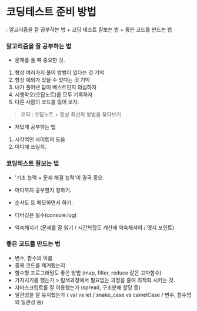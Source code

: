 # 코딩테스트 준비 방법

: 알고리즘을 잘 공부하는 법 + 코딩 테스트 잘보는 법 + 좋은 코드를 만드는 법

### 알고리즘을 잘 공부하는 법

- 문제를 풀 때 중요한 것.

1. 항상 여러가지 풀이 방법이 있다는 것 기억
2. 항상 예외가 있을 수 있다는 것 기억
3. 내가 풀어낸 답이 베스트인지 의심하자
4. 시행착오(오답노트)를 모두 기록하자
5. 다른 사람의 코드를 많이 보자.

> 요약 : 오답노트 + 항상 최선의 방법을 찾아보기

- 재밌게 공부하는 법

1.  시각적인 사이트의 도움
2.  어디에 쓰일지.

### 코딩테스트 잘보는 법

- '기초 능력 + 문제 해결 능력'이 결국 중요.

- 어디까지 공부할지 정하기.
- 순서도 등 메모하면서 하기.
- 디버깅은 필수(console.log)
- 익숙해지기 (문제를 잘 읽기 / 시간복잡도 계산에 익숙해져야 / 엣지 포인트)

### 좋은 코드를 만드는 법

- 변수, 함수의 이름
- 중복 코드를 제거했는지
- 함수형 프로그래밍도 좋은 방법 (map, filter, reduce 같은 고차함수)
- 가지치기를 했는가 > 탐색과정에서 필요없는 과정을 줄여 최적화 시키는 것.
- 자바스크립트를 잘 이용했는가 (spread, 구조분해 할당 등)
- 일관성을 잘 유지했는가 ( val vs let / snake_case vs camelCase / 변수, 함수명의 일관성 등)
